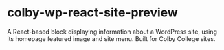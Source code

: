 # colby-wp-react-site-preview

A React-based block displaying information about a WordPress site, using its homepage featured image and site menu. Built for Colby College sites.
